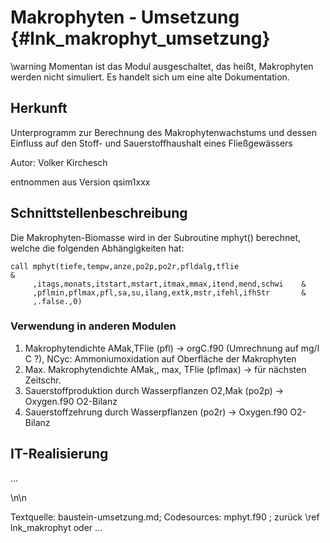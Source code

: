 Makrophyten - Umsetzung {#lnk_makrophyt_umsetzung}
===============================

\warning Momentan ist das Modul ausgeschaltet, das heißt, Makrophyten werden 
nicht simuliert. Es handelt sich um eine alte Dokumentation.


## Herkunft 
Unterprogramm zur Berechnung des Makrophytenwachstums und dessen Einfluss auf 
den Stoff- und Sauerstoffhaushalt eines Fließgewässers 

Autor: Volker Kirchesch

entnommen aus Version qsim1xxx

## Schnittstellenbeschreibung 
Die Makrophyten-Biomasse wird in der Subroutine mphyt() berechnet, welche
die folgenden Abhängigkeiten hat:

    call mphyt(tiefe,tempw,anze,po2p,po2r,pfldalg,tflie                    &
	     ,itags,monats,itstart,mstart,itmax,mmax,itend,mend,schwi    &
	     ,pflmin,pflmax,pfl,sa,su,ilang,extk,mstr,ifehl,ifhStr       &
   	     ,.false.,0)
 

### Verwendung in anderen Modulen
 
1.	Makrophytendichte AMak,TFlie (pfl) -> orgC.f90 (Umrechnung auf mg/l C ?), 
    NCyc: Ammoniumoxidation auf Oberfläche der Makrophyten
2.	Max. Makrophytendichte AMak,, max, TFlie (pflmax) -> für nächsten Zeitschr.
3.	Sauerstoffproduktion durch Wasserpflanzen O2,Mak (po2p) -> Oxygen.f90 O2-Bilanz
4.	Sauerstoffzehrung  durch Wasserpflanzen (po2r) -> Oxygen.f90 O2-Bilanz
 
 
 
## IT-Realisierung
...




\n\n

Textquelle: baustein-umsetzung.md; Codesources: mphyt.f90 ; 
zurück \ref lnk_makrophyt oder ... 

